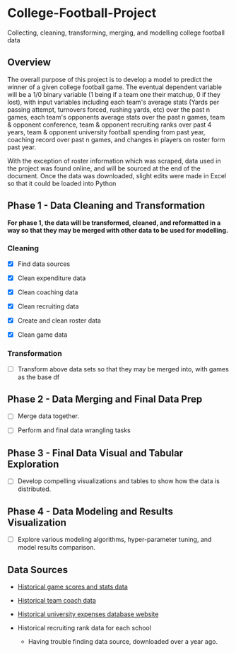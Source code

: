 # College-Football-Project
Collecting, cleaning, transforming, merging, and modelling college football data

## Overview 

The overall purpose of this project is to develop a model to predict the winner of a given college football game. The eventual dependent variable will be a 1/0 binary variable (1 being if a team one their matchup, 0 if they lost), with input variables including each team's average stats (Yards per passing attempt, turnovers forced, rushing yards, etc) over the past n games, each team's opponents average stats over the past n games, team & opponent conference, team & opponent recruiting ranks over past 4 years, team & opponent university football spending from past year, coaching record over past n games, and changes in players on roster form past year. 

With the exception of roster information which was scraped, data used in the project was found online, and will be sourced at the end of the document. Once the data was downloaded, slight edits were made in Excel so that it could be loaded into Python

## Phase 1 - Data Cleaning and Transformation
**For phase 1, the data will be transformed, cleaned, and reformatted in a way so that they may be merged with other data to be used for modelling.**

### Cleaning
* [X] Find data sources

* [X] Clean expenditure data

* [X] Clean coaching data

* [X] Clean recruiting data

* [X] Create and clean roster data

* [X] Clean game data

### Transformation
* [ ] Transform above data sets so that they may be merged into, with games as the base df

## Phase 2 - Data Merging and Final Data Prep

* [ ] Merge data together.

* [ ] Perform and final data wrangling tasks

## Phase 3 - Final Data Visual and Tabular Exploration

* [ ] Develop compelling visualizations and tables to show how the data is distributed.

## Phase 4 - Data Modeling and Results Visualization

* [ ] Explore various modeling algorithms, hyper-parameter tuning, and model results comparison.

## Data Sources

* [Historical game scores and stats data](https://github.com/cjmasini/football_predictor/blob/master/CFB%202011%202018.xlsx "Game data")
  
* [Historical team coach data](https://docs.google.com/spreadsheets/d/1UXbBC7T4NtN1JwJs6Gk5Qm_y_pI1JXnOFtVuE3Iu3OQ/edit#gid=0)
  
* [Historical university expenses database website](http://cafidatabase.knightcommission.org/fbs)
  
* Historical recruiting rank data for each school
  * Having trouble finding data source, downloaded over a year ago.
